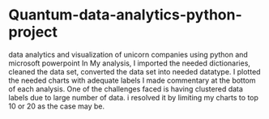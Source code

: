 # Quantum-data-analytics-python-project
data analytics and visualization of unicorn companies using python and microsoft powerpoint
In My analysis, I imported the needed dictionaries, cleaned the data set, converted the data set into needed datatype.
I plotted the needed charts with adequate labels 
I made commentary at the bottom of each analysis. 
One of the challenges faced is having clustered data labels due to large number of data. i resolved it by limiting my charts to top 10 or 20 as the case may be.
